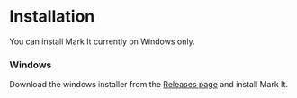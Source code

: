 # Installation

You can install Mark It currently on Windows only.

### Windows

Download the windows installer from the [Releases page](https://github.com/L33dy/mark-it/releases) and install Mark It.
